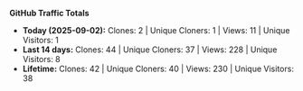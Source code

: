 
**GitHub Traffic Totals**

- **Today (2025-09-02):** Clones: 2 | Unique Cloners: 1 | Views: 11 | Unique Visitors: 1
- **Last 14 days:** Clones: 44 | Unique Cloners: 37 | Views: 228 | Unique Visitors: 8
- **Lifetime:** Clones: 42 | Unique Cloners: 40 | Views: 230 | Unique Visitors: 38
